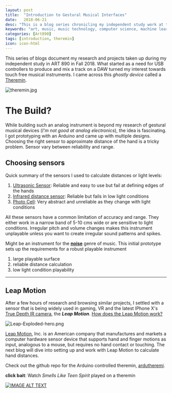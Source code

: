 ```yaml
---
layout: post
title:  "Introduction to Gestural Musical Interfaces"
date:   2018-06-21
desc: "This is a blog series chronicling my independent study work at the DX Media Lab, Kansas State University."
keywords: "art, music, music technology, computer science, machine learning, media arts, research, independent study"
categories: [Art890]
tags: [introduction, theremin]
icon: icon-html
---
```

This series of blogs document my research and projects taken up during my independent study in ART 890 in Fall 2018. What started as a need for USB controllers to produce and mix a track on a DAW turned my interest towards touch free musical instruments. I came across this *ghostly device* called a [Theremin](https://en.wikipedia.org/wiki/Theremin "Wikipedia: Theremin").

![theremin.jpg](https://upload.wikimedia.org/wikipedia/commons/thumb/c/c8/Etherwave_Theremin_Kit.jpg/500px-Etherwave_Theremin_Kit.jpg)

# **The Build?**
While building such an analog instrument is beyond my research of gestural musical devices (*I'm not good at analog electronics*), the idea is fascinating. I got prototyping with an Arduino and came up with multiple designs. Choosing the right sensor to approximate distance of the hand is a tricky problem. Sensor vary between reliability and range. 

## Choosing sensors
Quick summary of the sensors I used to calculate distances or light levels:

1. [Ultrasonic Sensor](https://www.sparkfun.com/products/13959): Reliable and easy to use but fail at defining edges of the hands
2. [Infrared distance sensor](https://www.adafruit.com/product/164?gclid=CjwKCAiAl7PgBRBWEiwAzFhmmjPzgxa25XUHEoyhhUs8gs9ze6MXPfCK2L1hJPB11AbE9sibl4VSTxoCAwYQAvD_BwE): Reliable but fails in low light conditions
3. [Photo Cell](https://www.adafruit.com/product/161): Very abstract and unreliable as they change with light conditions

All these sensors have a common limitation of accuracy and range. They either work in a narrow band of 5-10 cms wide or are sensitive to light conditions. Irregular pitch and volume changes makes this instrument unplayable unless you want to create irregular sound patterns and spikes. 

Might be an instrument for the **[noise](https://www.youtube.com/watch?v=dGrN6PeIiOU)** genre of music. This initial prototype sets up the requirements for a robust playable instrument
1. large playable surface
2. reliable distance calculation
3. low light condition playability

---
## **Leap Motion**
After a few hours of research and browsing similar projects, I settled with a sensor that is being widely used in gaming, VR and the latest IPhone X's [True Depth IR camera](https://support.apple.com/en-us/HT208108), the ***Leap Motion***. [How does the Leap Motion work?](http://blog.leapmotion.com/hardware-to-software-how-does-the-leap-motion-controller-work/)

![Leap-Exploded-hero.png](http://blog.leapmotion.com/wp-content/uploads/2014/08/Leap-Exploded-hero.png) 

[Leap Motion](https://en.wikipedia.org/wiki/Leap_Motion), Inc. is an American company that manufactures and markets a computer hardware sensor device that supports hand and finger motions as input, analogous to a mouse, but requires no hand contact or touching. The next blog will dive into setting up and work with Leap Motion to calculate hand distances.

Check out the github repo for the Arduino controlled theremin, [ardutheremi](https://github.com/sandcobainer/ardutheremi). 

**click bait**: Watch *Smells Like Teen Spirit* played on a theremin

[![IMAGE ALT TEXT](http://img.youtube.com/vi/Wpwn2LVy9eA/0.jpg)](https://www.youtube.com/watch?v=Wpwn2LVy9eA "Video Title")
